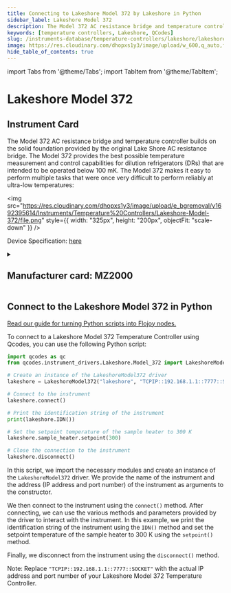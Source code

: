 ```yaml
---
title: Connecting to Lakeshore Model 372 by Lakeshore in Python
sidebar_label: Lakeshore Model 372
description: The Model 372 AC resistance bridge and temperature controller builds on the solid foundation provided by the original Lake Shore AC resistance bridge. The Model 372 provides the best possible temperature measurement and control capabilities for dilution refrigerators (DRs) that are intended to be operated below 100 mK. The Model 372 makes it easy to perform multiple tasks that were once very difficult to perform reliably at ultra-low temperatures->
keywords: [temperature controllers, Lakeshore, QCodes]
slug: /instruments-database/temperature-controllers/lakeshore/lakeshore-model-372
image: https://res.cloudinary.com/dhopxs1y3/image/upload/w_600,q_auto,f_auto/e_bgremoval/v1692395614/Instruments/Temperature%20Controllers/Lakeshore-Model-372/file.jpg
hide_table_of_contents: true
---
```


import Tabs from '@theme/Tabs';
import TabItem from '@theme/TabItem';

# Lakeshore Model 372

## Instrument Card

<div className="flex">

<div>

The Model 372 AC resistance bridge and temperature controller builds on the solid foundation provided by the original Lake Shore AC resistance bridge. The Model 372 provides the best possible temperature measurement and control capabilities for dilution refrigerators (DRs) that are intended to be operated below 100 mK. The Model 372 makes it easy to perform multiple tasks that were once very difficult to perform reliably at ultra-low temperatures:

</div>

<img src="https://res.cloudinary.com/dhopxs1y3/image/upload/e_bgremoval/v1692395614/Instruments/Temperature%20Controllers/Lakeshore-Model-372/file.png" style={{ width: "325px", height: "200px", objectFit: "scale-down" }} />

</div>

<div className="flex text-center">

<p>Device Specification: <a target="\_blank" href="https://www.lakeshore.com/docs/default-source/product-downloads/manuals/372_manual.pdf?sfvrsn=906d7988_4">here</a></p>

</div>

<details style={{ marginTop: "15px"}}>
<summary><h2>Manufacturer card: MZ2000</h2></summary>

<img src="https://res.cloudinary.com/dhopxs1y3/image/upload/v1692813206/Instruments/Vendor%20Logos/Lakeshore_Cryotronics.png" style={{ width: "100%", height: "170px",objectFit: "scale-down" }} />

Supporting advanced scientific research, Lake Shore is a leading global innovator in measurement and control solutions.

<ul>
  <li>Headquarters: Westerville, Ohio, USA</li>
  <li>Yearly Revenue (millions, USD): 21.4</li>
  <li>Vendor Website: <a href="https://www.lakeshore.com/home">here</a></li>
</ul>
</details>

## Connect to the Lakeshore Model 372 in Python

[Read our guide for turning Python scripts into Flojoy nodes.](https://docs.flojoy.ai/custom-nodes/creating-custom-node/)
<Tabs>

<TabItem value="Flojoy" label="Flojoy" className="flojoy-instrument-tabs">

<NodeCardCollection category='WIDGET2000' manufacturer='MZ2000'></NodeCardCollection>

</TabItem>
<TabItem value="QCodes" label="QCodes">

To connect to a Lakeshore Model 372 Temperature Controller using Qcodes, you can use the following Python script:

```python
import qcodes as qc
from qcodes.instrument_drivers.Lakeshore.Model_372 import LakeshoreModel372

# Create an instance of the LakeshoreModel372 driver
lakeshore = LakeshoreModel372("lakeshore", "TCPIP::192.168.1.1::7777::SOCKET")

# Connect to the instrument
lakeshore.connect()

# Print the identification string of the instrument
print(lakeshore.IDN())

# Set the setpoint temperature of the sample heater to 300 K
lakeshore.sample_heater.setpoint(300)

# Close the connection to the instrument
lakeshore.disconnect()
```

In this script, we import the necessary modules and create an instance of the `LakeshoreModel372` driver. We provide the name of the instrument and the address (IP address and port number) of the instrument as arguments to the constructor.

We then connect to the instrument using the `connect()` method. After connecting, we can use the various methods and parameters provided by the driver to interact with the instrument. In this example, we print the identification string of the instrument using the `IDN()` method and set the setpoint temperature of the sample heater to 300 K using the `setpoint()` method.

Finally, we disconnect from the instrument using the `disconnect()` method.

Note: Replace `"TCPIP::192.168.1.1::7777::SOCKET"` with the actual IP address and port number of your Lakeshore Model 372 Temperature Controller.

</TabItem>
</Tabs>